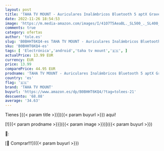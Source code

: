 ```yaml
---
layout: post
title: 'TAHA TV MOUNT - Auriculares Inalámbricos Bluetooth 5 aptX Graves Mejorados Auriculares Inalambricos con Microfono Reproducci 30 Horas In-Ear Earbuds IPX7 Impermeable Headphones  Control Táctil para iPhone y Android'
date: 2022-11-26 18:54:53
image: 'https://m.media-amazon.com/images/I/41O7T5AeaBL._SL500_._SL400_.jpg'
comments: true
category: ofertas
author: 'tole.es'
slug: 'B0BHHT6KQ4-es TAHA TV MOUNT - Auriculares Inalámbricos Bluetooth 5 aptX...'
sku: 'B0BHHT6KQ4-es'
tags: [ 'Electrónica','android','taha tv mount','🇪🇸', ]
actualPrice: 13.99 EUR
currency: EUR
price: 13.99
comparePrice: 44.95 EUR
prodname: 'TAHA TV MOUNT - Auriculares Inalámbricos Bluetooth 5 aptX Graves Mejorados Auriculares Inalambricos con Microfono Reproducci 30 Horas In-Ear Earbuds IPX7 Impermeable Headphones  Control Táctil para iPhone y Android'
country: 'es'
flag: '🇪🇸'
brand: 'TAHA TV MOUNT'
buyurl: 'https://www.amazon.es/dp/B0BHHT6KQ4/?tag=tolees-21'
descuento: '68.88'
average: '34.63'
---
```


Tienes [{{< param title >}}]({{< param buyurl >}}) aqui!

[![{{< param prodname >}}]({{< param image >}})]({{< param buyurl >}})

🔎:


[🛒 Comprar!!!]({{< param buyurl >}})
